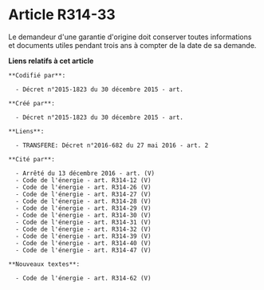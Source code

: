 # Article R314-33

Le demandeur d'une garantie d'origine doit conserver toutes informations et documents utiles pendant trois ans à compter de
la date de sa demande.

**Liens relatifs à cet article**

	**Codifié par**:

	  - Décret n°2015-1823 du 30 décembre 2015 - art.

	**Créé par**:

	  - Décret n°2015-1823 du 30 décembre 2015 - art.

	**Liens**:

	  - TRANSFERE: Décret n°2016-682 du 27 mai 2016 - art. 2

	**Cité par**:

	  - Arrêté du 13 décembre 2016 - art. (V)
	  - Code de l'énergie - art. R314-12 (V)
	  - Code de l'énergie - art. R314-26 (V)
	  - Code de l'énergie - art. R314-27 (V)
	  - Code de l'énergie - art. R314-28 (V)
	  - Code de l'énergie - art. R314-29 (V)
	  - Code de l'énergie - art. R314-30 (V)
	  - Code de l'énergie - art. R314-31 (V)
	  - Code de l'énergie - art. R314-32 (V)
	  - Code de l'énergie - art. R314-39 (V)
	  - Code de l'énergie - art. R314-40 (V)
	  - Code de l'énergie - art. R314-47 (V)

	**Nouveaux textes**:

	  - Code de l'énergie - art. R314-62 (V)
